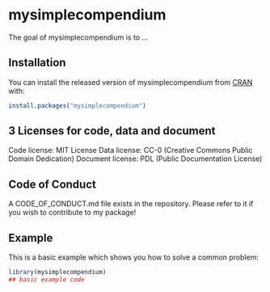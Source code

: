 
# mysimplecompendium

<!-- badges: start -->
<!-- badges: end -->

The goal of mysimplecompendium is to ...

## Installation

You can install the released version of mysimplecompendium from [CRAN](https://CRAN.R-project.org) with:

``` r
install.packages("mysimplecompendium")
```
## 3 Licenses for code, data and document

Code license: MIT License
Data license: CC-0 (Creative Commons Public Domain Dedication)
Document license: PDL (Public Documentation License)

## Code of Conduct

A CODE_OF_CONDUCT.md file exists in the repository. Please refer to it if you wish to contribute to my package!


## Example

This is a basic example which shows you how to solve a common problem:

``` r
library(mysimplecompendium)
## basic example code
```

